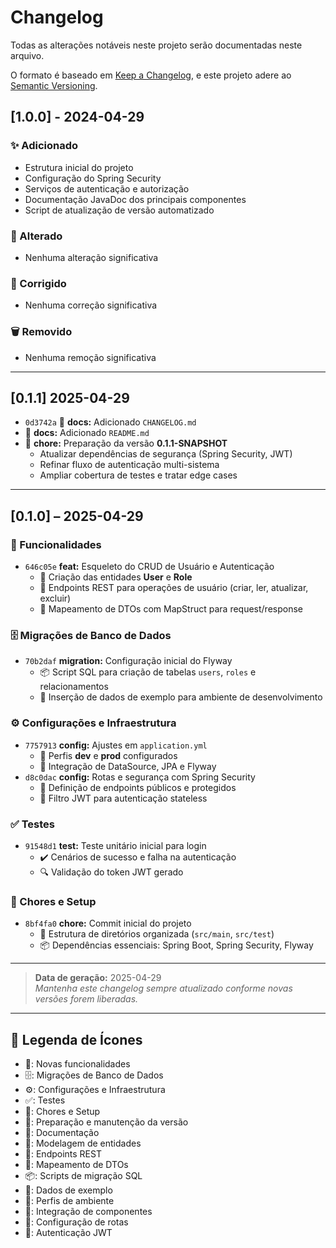 # Changelog

Todas as alterações notáveis neste projeto serão documentadas neste arquivo.

O formato é baseado em [Keep a Changelog](https://keepachangelog.com/pt-BR/1.1.0/),
e este projeto adere ao [Semantic Versioning](https://semver.org/lang/pt-BR/).

## [1.0.0] - 2024-04-29

### ✨ Adicionado
- Estrutura inicial do projeto
- Configuração do Spring Security
- Serviços de autenticação e autorização
- Documentação JavaDoc dos principais componentes
- Script de atualização de versão automatizado

### 🔧 Alterado
- Nenhuma alteração significativa

### 🐛 Corrigido
- Nenhuma correção significativa

### 🗑️ Removido
- Nenhuma remoção significativa

---

## [0.1.1]  2025-04-29
- `0d3742a` 📝 **docs:** Adicionado `CHANGELOG.md`
- 📝 **docs:** Adicionado `README.md`
- 🎯 **chore:** Preparação da versão **0.1.1-SNAPSHOT**
    - Atualizar dependências de segurança (Spring Security, JWT)
    - Refinar fluxo de autenticação multi-sistema
    - Ampliar cobertura de testes e tratar edge cases

---

## [0.1.0] – 2025-04-29

### 🎉 Funcionalidades
- `646c05e` **feat:** Esqueleto do CRUD de Usuário e Autenticação
    - 🧩 Criação das entidades **User** e **Role**
    - 🔗 Endpoints REST para operações de usuário (criar, ler, atualizar, excluir)
    - 🔄 Mapeamento de DTOs com MapStruct para request/response

### 🗄️ Migrações de Banco de Dados
- `70b2daf` **migration:** Configuração inicial do Flyway
    - 📦 Script SQL para criação de tabelas `users`, `roles` e relacionamentos
    - 🧪 Inserção de dados de exemplo para ambiente de desenvolvimento

### ⚙️ Configurações e Infraestrutura
- `7757913` **config:** Ajustes em `application.yml`
    - 🌱 Perfis **dev** e **prod** configurados
    - 🔌 Integração de DataSource, JPA e Flyway
- `d8c0dac` **config:** Rotas e segurança com Spring Security
    - 🚧 Definição de endpoints públicos e protegidos
    - 🔑 Filtro JWT para autenticação stateless

### ✅ Testes
- `91548d1` **test:** Teste unitário inicial para login
    - ✔️ Cenários de sucesso e falha na autenticação
    - 🔍 Validação do token JWT gerado

### 🧹 Chores e Setup
- `8bf4fa0` **chore:** Commit inicial do projeto
    - 📁 Estrutura de diretórios organizada (`src/main`, `src/test`)
    - 📦 Dependências essenciais: Spring Boot, Spring Security, Flyway

---

> **Data de geração:** 2025-04-29  
> _Mantenha este changelog sempre atualizado conforme novas versões forem liberadas._

---

## 📖 Legenda de Ícones

- 🎉: Novas funcionalidades
- 🗄️: Migrações de Banco de Dados
- ⚙️: Configurações e Infraestrutura
- ✅: Testes
- 🧹: Chores e Setup
- 🎯: Preparação e manutenção da versão
- 📝: Documentação
- 🧩: Modelagem de entidades
- 🔗: Endpoints REST
- 🔄: Mapeamento de DTOs
- 📦: Scripts de migração SQL
- 🧪: Dados de exemplo
- 🌱: Perfis de ambiente
- 🔌: Integração de componentes
- 🚧: Configuração de rotas
- 🔑: Autenticação JWT

